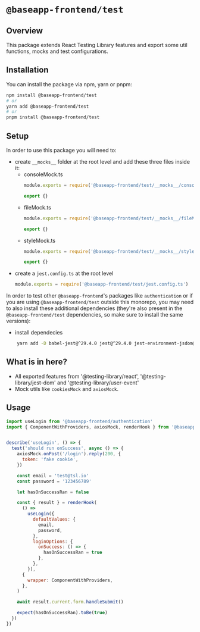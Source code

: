 # **`@baseapp-frontend/test`**

## **Overview**

This package extends React Testing Library features and export some util functions, mocks and test configurations.

## **Installation**
You can install the package via npm, yarn or pnpm:

```bash
npm install @baseapp-frontend/test
# or
yarn add @baseapp-frontend/test
# or
pnpm install @baseapp-frontend/test
```

## **Setup**
In order to use this package you will need to:
- create `__mocks__` folder at the root level and add these three files inside it:
  - consoleMock.ts
    ```ts
    module.exports = require('@baseapp-frontend/test/__mocks__/consoleMock.ts')

    export {}
    ```
  - fileMock.ts
    ```ts
    module.exports = require('@baseapp-frontend/test/__mocks__/fileMock.ts')

    export {}
    ```
  - styleMock.ts
    ```ts
    module.exports = require('@baseapp-frontend/test/__mocks__/styleMock.ts')

    export {}
    ```
- create a `jest.config.ts` at the root level
    ```ts
    module.exports = require('@baseapp-frontend/test/jest.config.ts')
    ```

In order to test other `@baseapp-frontend`'s packages like `authentication` or if you are using `@baseapp-frontend/test` outside this monorepo, you may need to also install these additional dependencies (they're also present in the `@baseapp-frontend/test` dependencies, so make sure to install the same versions):

- install dependecies
```bash
    yarn add -D babel-jest@^29.4.0 jest@^29.4.0 jest-environment-jsdom@^29.4.0 ts-jest@^29.0.5 ts-node@^10.9.1 @types/jest@^29.5.4 @testing-library/jest-dom@^5.16.5 @testing-library/react@^13.4.0 @testing-library/user-event@^14.4.3
```

## **What is in here?**
- All exported features from '@testing-library/react', '@testing-library/jest-dom' and '@testing-library/user-event'
- Mock utils like `cookiesMock` and `axiosMock`.

## **Usage**
```jsx
import useLogin from '@baseapp-frontend/authentication'
import { ComponentWithProviders, axiosMock, renderHook } from '@baseapp-frontend/test'


describe('useLogin', () => {
  test('should run onSuccess', async () => {
    axiosMock.onPost('/login').reply(200, {
      token: 'fake cookie',
    })

    const email = 'test@tsl.io'
    const password = '123456789'

    let hasOnSuccessRan = false

    const { result } = renderHook(
      () =>
        useLogin({
          defaultValues: {
            email,
            password,
          },
          loginOptions: {
            onSuccess: () => {
              hasOnSuccessRan = true
            },
          },
        }),
      {
        wrapper: ComponentWithProviders,
      },
    )

    await result.current.form.handleSubmit()

    expect(hasOnSuccessRan).toBe(true)
  })
})

```
